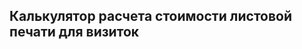 ## Калькулятор расчета стоимости листовой печати для визиток
<div id="integratedCalculator" class="url-laser-cutting" style="position: relative; min-height: 150px;"></div>
<script>
    let container = document.getElementById("integratedCalculator");
    let  params = { 
            materialType: "laser-cutting-new",
        };
        let integrated = new PxpCalcManager(container, params);
    // if(window.innerWidth<=800){
    //     window.onCompleteLoadPxpCalc = (calc) => {
    //             calc.totalPriceCalculator.stickyBlock.isEnable(false)
    //             calc.totalPriceCalculator.stickyBlock.isEnable.subscribe(val=>{
    //             calc.totalPriceCalculator.stickyBlock.isEnable(false)})
    //         }
    //     }
</script>
<style>
    .loading-wheel:before{position:absolute;top:50%;left:50%;content:'';z-index:1112;display:block;width:32px;height:32px;margin:-16px 0 0 -16px;border:2px solid rgb(117,117,117);border-radius:50%;border-left-color:transparent;border-right-color:transparent;animation:cssload-spin 500ms infinite linear;-o-animation:cssload-spin 500ms infinite linear;-ms-animation:cssload-spin 500ms infinite linear;-webkit-animation:cssload-spin 500ms infinite linear;-moz-animation:cssload-spin 500ms infinite linear}
    .loading-wheel:after{position:absolute;top:0;left:0;bottom:0;right:0;content:'';background:#fff;z-index:1111;opacity:.9;display:block}
    .url-laser-cutting #pxpProducCalc .material-selector > ul > li > ul > li a, .url-laser-cutting#pxpProducCalc .option-value li > a{width:150px;text-align:center}
.url-laser-cutting #pxpProducCalc .option-row.customWorkRadio .option-value label {width:150px;padding:4px}
</style>